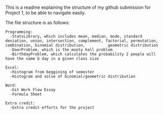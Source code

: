This is a readme explaining the structure of my github submission for Project 1, to be able to navigate easily.

The file structure is as follows:
    
    Programming:
      -StatsLibrary, which includes mean, median, mode, standard deviation, union, intersection, complement, factorial, permutation, combination, binomial distribution,          geometric distribution
      -DoorProblem, which is the monty hall problem
      -BirthdayProblem, which calculates the probability 2 people will have the same b day in a given class size
    
    Excel:
      -Histogram from beggining of semester
      -Histogram and solve of binomial/geometric distribution
    
    Word:
      -Git Work Flow Essay
      -Formula Sheet
      
    Extra credit:
      -Extra credit efforts for the project
